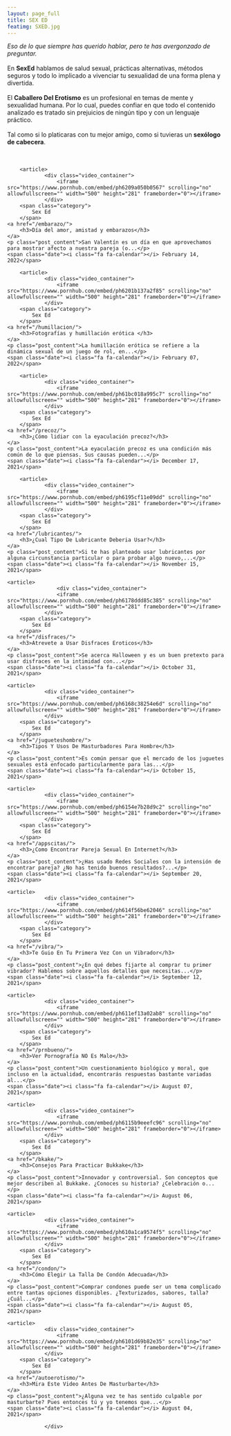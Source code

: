 ```yaml
---
layout: page_full
title: SEX ED
featimg: SXED.jpg
---
```

*Eso de lo que siempre has querido hablar, pero te has avergonzado de preguntar.*
<br><br>
En **SexEd** hablamos de salud sexual, prácticas alternativas, métodos seguros y todo lo implicado a vivenciar tu sexualidad de una forma plena y divertida.
<br><br>
El **Caballero Del Erotismo** es un profesional en temas de mente y sexualidad humana. Por lo cual, puedes confiar en que todo el contenido analizado es tratado sin prejuicios de ningún tipo y con un lenguaje práctico.
<br><br>
Tal como si lo platicaras con tu mejor amigo, como si tuvieras un **sexólogo de cabecera**.
<br>
<br>
<br> 
<div class="articles">

        
        <article>
                <div class="video_container">
                    <iframe src="https://www.pornhub.com/embed/ph6209a050b0567" scrolling="no" allowfullscreen="" width="500" height="281" frameborder="0"></iframe>
                </div>
        <span class="category">
            Sex Ed
        </span>
    <a href="/embarazo/">
        <h3>Día del amor, amistad y embarazos</h3>
    </a>
    <p class="post_content">San Valentín es un día en que aprovechamos para mostrar afecto a nuestra pareja (o...</p>
    <span class="date"><i class="fa fa-calendar"></i> February 14, 2022</span>
</article>

        
        <article>
                <div class="video_container">
                    <iframe src="https://www.pornhub.com/embed/ph6201b137a2f85" scrolling="no" allowfullscreen="" width="500" height="281" frameborder="0"></iframe>
                </div>
        <span class="category">
            Sex Ed
        </span>
    <a href="/humillacion/">
        <h3>Fotografías y humillación erótica </h3>
    </a>
    <p class="post_content">La humillación erótica se refiere a la dinámica sexual de un juego de rol, en...</p>
    <span class="date"><i class="fa fa-calendar"></i> February 07, 2022</span>
</article>

        
        <article>
                <div class="video_container">
                    <iframe src="https://www.pornhub.com/embed/ph61bc018a995c7" scrolling="no" allowfullscreen="" width="500" height="281" frameborder="0"></iframe>
                </div>
        <span class="category">
            Sex Ed
        </span>
    <a href="/precoz/">
        <h3>¿Cómo lidiar con la eyaculación precoz?</h3>
    </a>
    <p class="post_content">La eyaculación precoz es una condición más común de lo que piensas. Sus causas pueden...</p>
    <span class="date"><i class="fa fa-calendar"></i> December 17, 2021</span>
</article>


        <article>
                <div class="video_container">
                    <iframe src="https://www.pornhub.com/embed/ph6195cf11e09dd" scrolling="no" allowfullscreen="" width="500" height="281" frameborder="0"></iframe>
                </div>
        <span class="category">
            Sex Ed
        </span>
    <a href="/lubricantes/">
        <h3>¿Cual Tipo De Lubricante Deberia Usar?</h3>
    </a>
    <p class="post_content">Si te has planteado usar lubricantes por alguna circunstancia particular o para probar algo nuevo,...</p>
    <span class="date"><i class="fa fa-calendar"></i> November 15, 2021</span>
</article>


    <article>
                    <div class="video_container">
                    <iframe src="https://www.pornhub.com/embed/ph6178ddd85c385" scrolling="no" allowfullscreen="" width="500" height="281" frameborder="0"></iframe>
                </div>
        <span class="category">
            Sex Ed
        </span>
    <a href="/disfraces/">
        <h3>Atrevete a Usar Disfraces Eroticos</h3>
    </a>
    <p class="post_content">Se acerca Halloween y es un buen pretexto para usar disfraces en la intimidad con...</p>
    <span class="date"><i class="fa fa-calendar"></i> October 31, 2021</span>
</article>


    <article>
                <div class="video_container">
                    <iframe src="https://www.pornhub.com/embed/ph6168c38254e6d" scrolling="no" allowfullscreen="" width="500" height="281" frameborder="0"></iframe>
                </div>
        <span class="category">
            Sex Ed
        </span>
    <a href="/jugueteshombre/">
        <h3>Tipos Y Usos De Masturbadores Para Hombre</h3>
    </a>
    <p class="post_content">Es común pensar que el mercado de los juguetes sexuales está enfocado particularmente para las...</p>
    <span class="date"><i class="fa fa-calendar"></i> October 15, 2021</span>
</article>


    <article>
                <div class="video_container">
                    <iframe src="https://www.pornhub.com/embed/ph6154e7b28d9c2" scrolling="no" allowfullscreen="" width="500" height="281" frameborder="0"></iframe>
                </div>
        <span class="category">
            Sex Ed
        </span>
    <a href="/appscitas/">
        <h3>¿Como Encontrar Pareja Sexual En Internet?</h3>
    </a>
    <p class="post_content">¿Has usado Redes Sociales con la intensión de encontrar pareja? ¿No has tenido buenos resultados?...</p>
    <span class="date"><i class="fa fa-calendar"></i> September 20, 2021</span>
</article>

    
    <article>
                <div class="video_container">
                    <iframe src="https://www.pornhub.com/embed/ph614f56be62046" scrolling="no" allowfullscreen="" width="500" height="281" frameborder="0"></iframe>
                </div>
        <span class="category">
            Sex Ed
        </span>
    <a href="/vibra/">
        <h3>Te Guio En Tu Primera Vez Con un Vibrador</h3>
    </a>
    <p class="post_content">¿En qué debes fijarte al comprar tu primer vibrador? Hablemos sobre aquellos detalles que necesitas...</p>
    <span class="date"><i class="fa fa-calendar"></i> September 12, 2021</span>
</article>
 

    <article>
                <div class="video_container">
                    <iframe src="https://www.pornhub.com/embed/ph611ef13a02ab8" scrolling="no" allowfullscreen="" width="500" height="281" frameborder="0"></iframe>
                </div>
        <span class="category">
            Sex Ed
        </span>
    <a href="/prnbueno/">
        <h3>Ver Pornografía NO Es Malo</h3>
    </a>
    <p class="post_content">Un cuestionamiento biológico y moral, que incluso en la actualidad, encontrarás respuestas bastante variadas al...</p>
    <span class="date"><i class="fa fa-calendar"></i> August 07, 2021</span>
</article>

    
    <article>
                <div class="video_container">
                    <iframe src="https://www.pornhub.com/embed/ph6115b9eeefc96" scrolling="no" allowfullscreen="" width="500" height="281" frameborder="0"></iframe>
                </div>
        <span class="category">
            Sex Ed
        </span>
    <a href="/bkake/">
        <h3>Consejos Para Practicar Bukkake</h3>
    </a>
    <p class="post_content">Innovador y controversial. Son conceptos que mejor describen al Bukkake. ¿Conoces su historia? ¿Celebración o...</p>
    <span class="date"><i class="fa fa-calendar"></i> August 06, 2021</span>
</article>

    
    <article>
                <div class="video_container">
                    <iframe src="https://www.pornhub.com/embed/ph610a1ca9574f5" scrolling="no" allowfullscreen="" width="500" height="281" frameborder="0"></iframe>
                </div>
        <span class="category">
            Sex Ed
        </span>
    <a href="/condon/">
        <h3>Cómo Elegir La Talla De Condón Adecuada</h3>
    </a>
    <p class="post_content">Comprar condones puede ser un tema complicado entre tantas opciones disponibles. ¿Texturizados, sabores, talla? ¿Cuál...</p>
    <span class="date"><i class="fa fa-calendar"></i> August 05, 2021</span>
</article>

    
    <article>
                <div class="video_container">
                    <iframe src="https://www.pornhub.com/embed/ph6101d69b82e35" scrolling="no" allowfullscreen="" width="500" height="281" frameborder="0"></iframe>
                </div>
        <span class="category">
            Sex Ed
        </span>
    <a href="/autoerotismo/">
        <h3>Mira Este Video Antes De Masturbarte</h3>
    </a>
    <p class="post_content">¿Alguna vez te has sentido culpable por masturbarte? Pues entonces tú y yo tenemos que...</p>
    <span class="date"><i class="fa fa-calendar"></i> August 04, 2021</span>
</article>
  
                </div>

